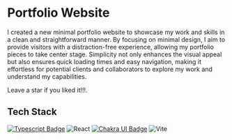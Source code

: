 # Portfolio Website

I created a new minimal portfolio website to showcase my work and skills in a clean and straightforward manner. By focusing on minimal design, I aim to provide visitors with a distraction-free experience, allowing my portfolio pieces to take center stage. Simplicity not only enhances the visual appeal but also ensures quick loading times and easy navigation, making it effortless for potential clients and collaborators to explore my work and understand my capabilities.

Leave a star if you liked it!!!.

## Tech Stack

[![Typescript Badge](https://img.shields.io/badge/TypeScript-007ACC?style=for-the-badge&logo=typescript&logoColor=white)](#)
![React](https://img.shields.io/badge/react-%2320232a.svg?style=for-the-badge&logo=react&logoColor=%2361DAFB)
[![Chakra UI Badge](https://img.shields.io/badge/Chakra--UI-319795?style=for-the-badge&logo=chakra-ui&logoColor=white)](#)
![Vite](https://img.shields.io/badge/vite-%23646CFF.svg?style=for-the-badge&logo=vite&logoColor=white)